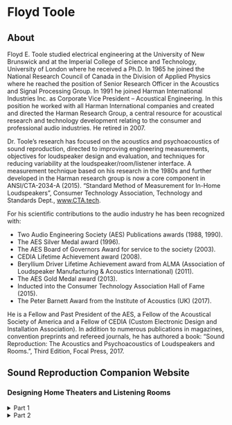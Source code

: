 # Floyd Toole
## About
Floyd E. Toole studied electrical engineering at the University of New Brunswick and at the Imperial College of Science and Technology, University of London where he received a Ph.D. In 1965 he joined the National Research Council of Canada in the Division of Applied Physics where he reached the position of Senior Research Officer in the Acoustics and Signal Processing Group. In 1991 he joined Harman International Industries Inc. as Corporate Vice President – Acoustical Engineering. In this position he worked with all Harman International companies and created and directed the Harman Research Group, a central resource for acoustical research and technology development relating to the consumer and professional audio industries. He retired in 2007.

Dr. Toole’s research has focused on the acoustics and psychoacoustics of sound reproduction, directed to improving engineering measurements, objectives for loudspeaker design and evaluation, and techniques for reducing variability at the loudspeaker/room/listener interface. A measurement technique based on his research in the 1980s and further developed in the Harman research group is now a core component in ANSI/CTA-2034-A (2015). “Standard Method of Measurement for In-Home Loudspeakers”, Consumer Technology Association, Technology and Standards Dept., www.CTA.tech.

For his scientific contributions to the audio industry he has been recognized with:
- Two Audio Engineering Society (AES) Publications awards (1988, 1990).
- The AES Silver Medal award (1996).
- The AES Board of Governors Award for service to the society (2003).
- CEDIA Lifetime Achievement award (2008).
- Beryllium Driver Lifetime Achievement award from ALMA (Association of Loudspeaker Manufacturing & Acoustics International) (2011).
- The AES Gold Medal award (2013).
- Inducted into the Consumer Technology Association Hall of Fame (2015).
- The Peter Barnett Award from the Institute of Acoustics (UK) (2017).

He is a Fellow and Past President of the AES, a Fellow of the Acoustical Society of America and a Fellow of CEDIA (Custom Electronic Design and Installation Association).
In addition to numerous publications in magazines, convention preprints and refereed journals, he has authored a book: “Sound Reproduction: The Acoustics and Psychoacoustics of Loudspeakers and Rooms.”, Third Edition, Focal Press, 2017.

## Sound Reproduction Companion Website
### Designing Home Theaters and Listening Rooms
<details>

<summary>Part 1</summary>

### Introduction
Designing a custom home theater is often as much a matter of visual aesthetics and atmosphere as it is sound or video quality. High levels of ornamentation are no assurance of good sound, although expectations will undoubtedly be high. Getting good sound is a separate exercise, and few interior designers are aware of, much less sympathetic to, acoustical needs. One is sometimes presented with a visually attractive—depending on individual taste—design at the outset. The large screen is featured, but all else is expected as if by magic, to be massaged to fit within the visible shell. In some designs, most of the interior surfaces are covered with fabric, which hides much ugliness, but which can contribute to making the theater overly dead unless the fabric is acoustically transparent. The loudspeaker and acoustical requirements need to be conveyed to the interior designer at the earliest possible stage. There may well be “negotiations,” but when the lights are down, the ornaments fade, but the sound remains. Let it be a challenge to the creativity of the designer to deliver a pleasant visual design that does not compromise the sound or the picture. For the interior designer, the theater is the product. For audio people, the sound is the product. Compromises may be necessary.

For many designers and owners, it is assumed that the loudspeakers should be invisible. This is not always possible, and if the highest level of performance is desired, it may not be desirable. Industrial-strength appliances are somehow fashionable in domestic kitchens, where they are probably not necessary, but loudspeakers that provide beautiful music of all kinds and an essential component to movies must be invisible? Obviously, I’m biased!

The video side of theatrical presentations tends to be under excellent control when displays are professionally calibrated to be spectrally “neutral.” This guide focuses on what is necessary to deliver neutrally balanced sound—a transparent “window” into the audio that is recorded. This is what listeners have for decades told researchers that they like. However, what we see and hear are both dictated by the program content, and that is not always of the highest standard. The world’s perfect audio/video system is still at the mercy of recorded programs. When they are good, the results can be enormously impressive.
Although there is a lot of discussion about custom home theaters, the reality is that few people can afford them, and not everybody who can afford them wants them. The good news is that, with few compromises, very high-quality video and audio are possible in multipurpose rooms—where we live. Acoustical needs are real, but they can often be achieved using “stealth” techniques that still leave a visually attractive room when movies are not rolling. There are choices to be made.

Some people think that home theaters are the “poor cousins” of cinemas. For the bulk of the population this is unfortunately true. Small, low budget systems can be highly entertaining, even though they may fall short of the highest goals. Most people cannot generate, or their neighbors will not tolerate, the thundering bass and high sound levels experienced in cinemas. Nevertheless, thanks to progress in loudspeaker design and manufacturing, even modest systems can approach the sound quality of “big ticket” systems. Paying more is not an assurance of higher sound quality, although industrial design and sound output may be more impressive.

Those of us who have experienced state-of-the-art home theaters know what is possible. Stereo music, video music concerts and movies can be spine-chillingly good. However, the irony is that the sound in many cinemas and some dubbing stages is not impressive; not something to be emulated in our homes. Recent surveys have indicated that, due to costs, a high percentage of movie sound is mixed in home-theater-sized facilities, using cone and dome loudspeakers. This could be a good tendency from the home entertainment perspective; however sound quality in movies is not reliable, as a result of unfortunately ill-conceived and poorly executed calibration procedures. Chapter 11 explains the situation. Years ago, I would sometimes play a good music CD after watching a movie, just to confirm that I had just spent the better part of two hours listening to mediocre sound. 

The book discusses loudspeakers in detail, concluding that if they are chosen with care the rest of the task becomes much simpler. Room EQ cannot turn a sow’s ear into a silk purse, to recycle an old expression. In fact, if properly designed loudspeakers are chosen, room EQ should be avoided at frequencies above about 500 Hz because there is a risk of degrading them—the book explains this in detail (Sections 13.2.3 p. 371, 12.2.3 p. 348, 4.6.3 p. 84). Two ears and a brain are much more analytical than a small microphone and a spectrum analyzer. Much of what we perceive involves a cognitive component that is totally missing from steady-state in-room measurements.

In movie sound the center channel is the workhorse—the most important loudspeaker in the room—yet in some systems it is almost an afterthought, occasionally even omitted. Similarly, the surround loudspeakers, which do much less work, are no less important when it comes to the requirement for sound quality excellence. Budget and space limits force many compromises, but if it is possible, the surround and elevation/immersive loudspeakers should be designed to the same sound quality standards as the front L, C, and R loudspeakers. The ideal situation is that the surround and immersive loudspeakers are smaller versions of the L, C and R loudspeakers, mounted so that the prime listening location receives direct sound radiated on axis or at least within the listening window of the loudspeaker (i.e., not more than 30 degrees off axis. The latter is something that in- or on-wall designs compromise because the direct sound arriving at the prime listener is sometimes a far off-axis response. Done properly, the result is a seamless sense of space and envelopment, but obviously this presents challenges in a space where loudspeakers are intended to be “invisible.” If spinorama or similarly comprehensive data are available, brands and models can be mixed if they exhibit close similarity. This opens up alternatives, but nevertheless, an adjustment of aesthetic priorities may be required.

We are much more critical of sound quality when listening to a single channel, which is why subjective loudspeaker evaluations should be conducted in mono (see Chapter 3 and Section 7.4.2, p. 174). In movies and television the center channel is often operating alone—monophonically—as do other channels from time to time, and at those times both the loudspeaker and the room around it are under close scrutiny.
Stereo reproduction is built around mono left, mono right and double-mono for amplitude-panned phantom images, including the featured artist in the center location. Only if there are uncorrelated captured or synthesized room ambience sounds is the situation more complicated. The result is that the L and R loudspeakers matter a great deal, and the room contributes to the effect . . . but, its contribution is most often one of redirecting off-axis radiations from loudspeakers in the direction of listeners. If those sounds leaving the loudspeaker were not timbrally desirable, we may be better off not hearing them, and the best option is to absorb or attenuate them. So, why not start with well-designed loudspeakers?

In terms of the “soundstage and imaging” consequences of early reflections there is much to be said (Chapter 7). There is significant variation in the results of investigations, whether one relies on consumer audio or professional audio experimental data and anecdotes. Some may be surprised to learn that the dominant factor in stereo “soundstage and imaging” is the recording itself (Section 7.4.2, p. 174). It is also clear that personal preference and habituation to certain circumstances are also factors, which explains personal preferences for some recordings over others, and notions about acoustical treatments that provide the greatest rewards. Some of the advice about acoustical treatment comes from sources with a financial interest, for whom “more” seems always to be “better,” and “what” is “what they sell.” It is not always wrong, but a questioning attitude is advised.

At this stage in the evolution of audio, listeners should be encouraged to embrace multichannel audio for music as well as movies. There is no reason why the L and R loudspeakers in a multichannel system cannot deliver state-of-the-art stereo. Having additional channels and loudspeakers in the room allows for the possibility of tasteful upmixing of stereo programs to enhance the sense of envelopment that only multiple channels can deliver persuasively. Some of the widely available upmixers are, in my opinion, overly enthusiastic about sending sound to the center and surround channels and in disrupting the front soundstage. However, there are some that please me, and today’s receivers and surround processors are flexible, placing the key parameters under the listener’s control. Experimentation is possible, and nothing is permanent.

Loudspeakers and rooms function as systems—both are involved in what we measure and hear in rooms—but nowhere is it more obvious than at bass frequencies, where room resonances dominate what is heard. Chapters 8 and 9 address the issues of delivering bass to listeners in small rooms. Bass accounts for about 30% of the perception of overall sound quality, so getting it right is important.

</details>
<details>

<summary>Part 2</summary>

### Introduction
There are three basic arrangements of loudspeakers to be considered at the present time: 
- Stereo
- 5.1 and 7.1
- Surround sound enhanced by elevated loudspeakers: immersive (3D) audio.

Stereo has been with us for about 60 years, and it remains the default format for music. Movies were a motivating factor for stereo, and movies have driven the desire for surround sound and now immersive sound. There are examples of multichannel music, and some are impressively good, but the impracticality of maintaining inventories of different physical formats has been a major cause of music still residing in two channels. Current streaming capabilities and the flexibility of downloadable playback algorithms offer hope for a future with an expanded repertoire of multichannel music pleasures.
Multichannel soundtracks accompany many music videos, they are compulsory in movies and some productions for TV are incorporating more elaborate audio. Upmixers can manipulate stereo music into surround or even immersive versions. Because the creators of stereo music did not anticipate such manipulations, not all of it responds favorably to upmixing. However, the author has found that a moderated application of upmixing provides a very pleasant increase in “envelopment,” tending to include the listener in the performance space. This is quite successful in the classical repertoire, and surprisingly often in the popular/jazz domain. The “stereo” button is always there. I rarely use it. 

Finding a pleasing upmixer is the challenge. Some popular ones are (for me) overly aggressive in enhancing the center channel and/or directing sound to the surround channels. However, modern receivers and especially powerful surround processors provide many customizable adjustments to rebalance amplitudes and delays for fronts and surrounds. Some experimentation of this kind is actually educational in that it quickly reveals just how different stereo mixes can be.

The point of this discussion is merely to point out that state-of-the-art stereo is available in multichannel audio systems but the reverse is not true. Therefore, in designing listening rooms, it is advisable to design a system that looks to the future, and has, or can have, multichannel capabilities. At the very least this means running wires through the structure for additional loudspeakers in some key locations. Some builders of new homes currently do this, but lacking good guidance, they sometimes get the locations wrong.

Defining those locations is one objective of this presentation. The L, C and R loudspeakers are well positioned to deliver excellent sound because they are, or should be, aimed at all listeners in the room. I still see photos of home theaters with all three front loudspeakers aiming straight out into the room. Why?

Side, rear and overhead loudspeakers can be more challenging. The reason is that, depending on how the loudspeakers are designed, positioned and mounted, the direct sound arriving at a listener might have left the loudspeaker at a considerably off axis angle. The important direct sound is degraded. Equalization to correct it will distort all other sounds leaving the loudspeaker, which negates one of the engineering objectives of good sounding loudspeakers. I often joke about a simple in-ceiling loudspeaker being optimally positioned to entertain the dog lying on the floor under it, not the humans in the room. 

This means that some thought must be given to the kind of loudspeakers used in the surround/immersive systems if listeners are to have the highest quality experience. This includes constraints imposed by the dwelling itself and by the customers, many of whom want “invisible” loudspeakers. Obviously, apartment dwellers cannot use in-wall/ceiling designs, so on-wall or bracket mounted small loudspeakers are the options. Listeners should be situated on axis or within a reasonable off-axis listening window of the in-/on-wall/ceiling loudspeakers for sound quality to be maximized. Some scaled room layout drawings and a protractor are required (or the computer graphic equivalent).

### Basic Stereo and Multichannel Floor Plans
The principal requirement for stereo is two identical loudspeakers at equal distances from the listener (it is designed for only one listener) and located at about ± 30°, although smaller soundstages are common.

Chapter 15 provides a lot of detailed information on optimizing multichannel layouts. The following is just a sample.

The first iteration of surround sound employed four channels, L, C, R and one channel for the left and right surrounds. Fortunately, it was not long before the situation improved, first with decorrelated left/right side channels to improve the spatial impression, and then with five digital discrete channels: 5.1. The “.1” was for the subwoofer. Five discrete channels allow the recording engineer to control the delivery of directional and/or spatial impressions.

In the beginning, following the guidance of the defunct “quadraphonics,” people often interpreted the surround channels as “rear” channels and placed the loudspeakers behind them. As seen in Figure 1(a & b), the surround channels should be positioned mostly to the sides, to deliver good envelopment, and slightly behind the listener to create a slight rearward tendency so that flyovers can be effective. The worst possible (but all too common) arrangement is to have the rear loudspeakers at the same mirrored angles as the front L and R loudspeakers (see Figure 15.3, p. 407)—in terms of generating spaciousness, it is no better than stereo, although flyovers would be very persuasive.

It was not long before multichannel evolved into 7.1. This generally has been interpreted as 5.1 with two more channels added at the rear. However, if the desire is to optimize the spatial display, it is advisable to move the side loudspeakers forward for maximum spatial effect, and let the rear loudspeakers deliver impressive rear localizations and flyovers. This is shown in Figure 1 (c and d). If possible, this is the preferred layout.

If space is available, and the electronics can support the additional loudspeakers, Figure 1 (e and f) shows a 9.1 channel arrangement. If the −60° and −105° loudspeakers are driven by the same signal, as if they were a combined side channel, the −105° pair should be delayed by about 10 ms to add sufficient decorrelation to avoid interference effects (comb filtering). If they are used in immersive formats they are separate program channels and no special treatment is needed. Observant readers may have noticed that in (e and f) the rear loudspeakers mirror the front L and R, but here it is of no consequence because there are four side loudspeakers better positioned to deliver spatial effects.

Circular arrangements use a lot of space, are incompatible with most domestic rooms and, consequently, are rare. Differing distances in the common rectangular arrangements need to be compensated for using delays in the setup routine. The side wall loudspeakers have all been illustrated as on-wall types. They could have been in-wall designs. In either case Figure 1 (d) shows that the prime listener is 45° off the design axis of the rear loudspeakers. This is not likely to deliver a flat direct sound to the prime listener, and equalization is not a desirable solution. Elevation loudspeakers at ceiling height sometimes present even greater off-axis problems. There are two options: use bracket-mounted loudspeakers and aim them at the listener, as in Figure 1 (f); or select a loudspeaker that has good performance at that off-axis angle. The front side loudspeakers are within a reasonable listening window for this listener. 

![0](https://github.com/patch46/audio-reproduction-readme/assets/155677375/6aabd902-33ba-4f80-a9f1-89a023b510f7)
_Figure 1. Suggested arrangements for common multichannel formats._


</details>
